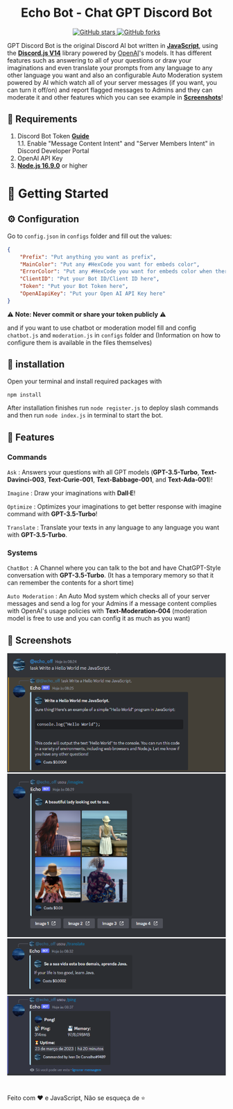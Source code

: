 <h1 align="center">Echo Bot - Chat GPT Discord Bot</h1>

<div align="center">
    <a href="https://github.com/ivandcarvalho04/echo-bot/stargazers"> <img src="https://img.shields.io/github/stars/ivandcarvalho04/echo-bot.svg" alt="GitHub stars"/> </a>
    <a href="https://github.com/ivandcarvalho04/echo-bot/network"> <img src="https://img.shields.io/github/forks/ivandcarvalho04/echo-bot.svg" alt="GitHub forks"/> </a>
</div>

GPT Discord Bot is the original Discord AI bot written in **[JavaScript](https://www.javascript.com/)**, using the **[Discord.js V14](discord.js.org/)** library powered by [OpenAI](https://openai.com/)'s models. It has different features such as answering to all of your questions or draw your imaginations and even translate your prompts from any language to any other language you want and also an configurable Auto Moderation system powered by AI which watch all of your server messages (if you want, you can turn it off/on) and report flagged messages to Admins and they can moderate it and other features which you can see example in **[Screenshots](https://github.com/ivandcarvalho04/echo-bot#-screenshots)**!
## 🚧 Requirements
1. Discord Bot Token **[Guide](https://discordjs.guide/preparations/setting-up-a-bot-application.html#creating-your-bot)**  
   1.1. Enable "Message Content Intent" and "Server Members Intent" in Discord Developer Portal
2. OpenAI API Key
3. **[Node.js 16.9.0](https://nodejs.org/en/download/)** or higher
# 🚀 Getting Started
## ⚙️ Configuration
Go to `config.json` in `configs` folder and fill out the values:
```json
{
    "Prefix": "Put anything you want as prefix",
    "MainColor": "Put any #HexCode you want for embeds color",
    "ErrorColor": "Put any #HexCode you want for embeds color when there is an error",
    "ClientID": "Put your Bot ID/Client ID here",
    "Token": "Put your Bot Token here",
    "OpenAIapiKey": "Put your Open AI API Key here"
}
```
⚠️ **Note: Never commit or share your token publicly** ⚠️

and if you want to use chatbot or moderation model fill and config `chatbot.js` and `moderation.js` in `configs` folder and (Information on how to configure them is available in the files themselves)
## 🧠 installation
Open your terminal and install required packages with
```sh
npm install
```
After installation finishes run `node register.js` to deploy slash commands and then run `node index.js` in terminal to start the bot.
## 💫 Features
### Commands
`Ask` : Answers your questions with all GPT models (**GPT-3.5-Turbo**, **Text-Davinci-003**, **Text-Curie-001**, **Text-Babbage-001**, and **Text-Ada-001**)! 

`Imagine` : Draw your imaginations with **Dall∙E**!

`Optimize` : Optimizes your imaginations to get better response with imagine command with **GPT-3.5-Turbo**!

`Translate` : Translate your texts in any language to any language you want with **GPT-3.5-Turbo**.
### Systems
`ChatBot` : A Channel where you can talk to the bot and have ChatGPT-Style conversation with **GPT-3.5-Turbo**. (It has a temporary memory so that it can remember the contents for a short time)

`Auto Moderation` : An Auto Mod system which checks all of  your server messages and send a log for your Admins if a message content complies with OpenAI's usage policies with **Text-Moderation-004** (moderation model is free to use and you can config it as much as you want)
## 📸 Screenshots
![Ask](https://github.com/TheDarwinTech/echo-bot/blob/main/screenshots/01.png?raw=true)
![imagine](https://github.com/TheDarwinTech/echo-bot/blob/main/screenshots/02.png?raw=true)
![Translate](https://github.com/TheDarwinTech/echo-bot/blob/main/screenshots/03.png?raw=true)
![Ping](https://github.com/TheDarwinTech/echo-bot/blob/main/screenshots/04.png?raw=true)
#
Feito com ❤️ e JavaScript, Não se esqueça de ⭐
